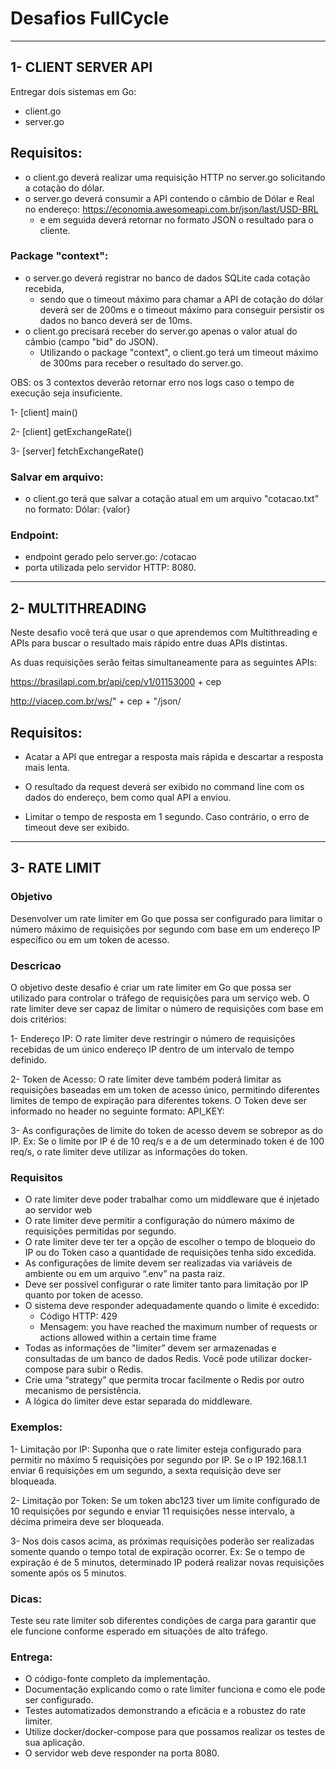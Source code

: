 # Desafios FullCycle

---

## 1- CLIENT SERVER API
Entregar dois sistemas em Go:
- client.go
- server.go

## Requisitos:
- o client.go deverá realizar uma requisição HTTP no server.go solicitando a cotação do dólar.
- o server.go deverá consumir a API contendo o câmbio de Dólar e Real no endereço: https://economia.awesomeapi.com.br/json/last/USD-BRL
  - e em seguida deverá retornar no formato JSON o resultado para o cliente.

### Package "context":
- o server.go deverá registrar no banco de dados SQLite cada cotação recebida,
  - sendo que o timeout máximo para chamar a API de cotação do dólar deverá ser de 200ms e o timeout máximo para conseguir persistir os dados no banco deverá ser de 10ms.
- o client.go precisará receber do server.go apenas o valor atual do câmbio (campo "bid" do JSON).
  - Utilizando o package "context", o client.go terá um timeout máximo de 300ms para receber o resultado do server.go.

OBS: os 3 contextos deverão retornar erro nos logs caso o tempo de execução seja insuficiente.

1- [client] main()

2- [client] getExchangeRate()

3- [server] fetchExchangeRate()

### Salvar em arquivo:
- o client.go terá que salvar a cotação atual em um arquivo "cotacao.txt" no formato: Dólar: {valor}

### Endpoint:
- endpoint gerado pelo server.go: /cotacao
- porta utilizada pelo servidor HTTP: 8080.

---

## 2- MULTITHREADING
Neste desafio você terá que usar o que aprendemos com Multithreading e APIs para buscar o resultado mais rápido entre duas APIs distintas.

As duas requisições serão feitas simultaneamente para as seguintes APIs:

https://brasilapi.com.br/api/cep/v1/01153000 + cep

http://viacep.com.br/ws/" + cep + "/json/

## Requisitos:

- Acatar a API que entregar a resposta mais rápida e descartar a resposta mais lenta.

- O resultado da request deverá ser exibido no command line com os dados do endereço, bem como qual API a enviou.

- Limitar o tempo de resposta em 1 segundo. Caso contrário, o erro de timeout deve ser exibido.

---
## 3- RATE LIMIT
### Objetivo
Desenvolver um rate limiter em Go que possa ser configurado para limitar o número máximo de requisições por segundo com base em um endereço IP específico ou em um token de acesso.

### Descricao
O objetivo deste desafio é criar um rate limiter em Go que possa ser utilizado para controlar o tráfego de requisições para um serviço web. O rate limiter deve ser capaz de limitar o número de requisições com base em dois critérios:

1- Endereço IP: O rate limiter deve restringir o número de requisições recebidas de um único endereço IP dentro de um intervalo de tempo definido.

2- Token de Acesso: O rate limiter deve também poderá limitar as requisições baseadas em um token de acesso único, permitindo diferentes limites de tempo de expiração para diferentes tokens. O Token deve ser informado no header no seguinte formato:
API_KEY: <TOKEN>

3- As configurações de limite do token de acesso devem se sobrepor as do IP. Ex: Se o limite por IP é de 10 req/s e a de um determinado token é de 100 req/s, o rate limiter deve utilizar as informações do token.

### Requisitos
- O rate limiter deve poder trabalhar como um middleware que é injetado ao servidor web
- O rate limiter deve permitir a configuração do número máximo de requisições permitidas por segundo.
- O rate limiter deve ter ter a opção de escolher o tempo de bloqueio do IP ou do Token caso a quantidade de requisições tenha sido excedida.
- As configurações de limite devem ser realizadas via variáveis de ambiente ou em um arquivo “.env” na pasta raiz.
- Deve ser possível configurar o rate limiter tanto para limitação por IP quanto por token de acesso.
- O sistema deve responder adequadamente quando o limite é excedido:
  - Código HTTP: 429
  - Mensagem: you have reached the maximum number of requests or actions allowed within a certain time frame
- Todas as informações de "limiter” devem ser armazenadas e consultadas de um banco de dados Redis. Você pode utilizar docker-compose para subir o Redis.
- Crie uma “strategy” que permita trocar facilmente o Redis por outro mecanismo de persistência.
- A lógica do limiter deve estar separada do middleware.

### Exemplos:

1- Limitação por IP: Suponha que o rate limiter esteja configurado para permitir no máximo 5 requisições por segundo por IP. Se o IP 192.168.1.1 enviar 6 requisições em um segundo, a sexta requisição deve ser bloqueada.

2- Limitação por Token: Se um token abc123 tiver um limite configurado de 10 requisições por segundo e enviar 11 requisições nesse intervalo, a décima primeira deve ser bloqueada.

3- Nos dois casos acima, as próximas requisições poderão ser realizadas somente quando o tempo total de expiração ocorrer. Ex: Se o tempo de expiração é de 5 minutos, determinado IP poderá realizar novas requisições somente após os 5 minutos.

### Dicas:
Teste seu rate limiter sob diferentes condições de carga para garantir que ele funcione conforme esperado em situações de alto tráfego.

### Entrega:
- O código-fonte completo da implementação.
- Documentação explicando como o rate limiter funciona e como ele pode ser configurado.
- Testes automatizados demonstrando a eficácia e a robustez do rate limiter.
- Utilize docker/docker-compose para que possamos realizar os testes de sua aplicação.
- O servidor web deve responder na porta 8080.